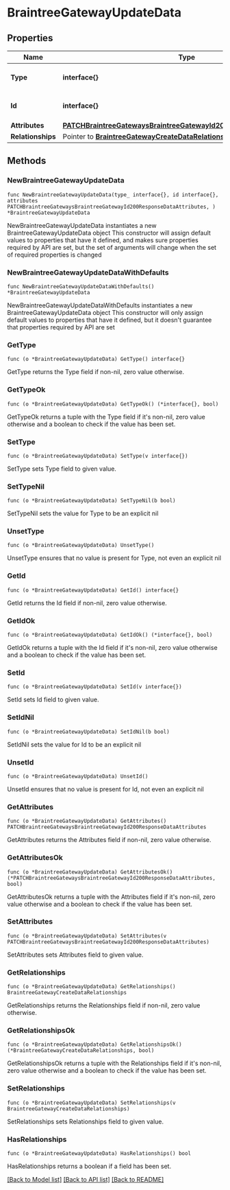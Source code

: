 # BraintreeGatewayUpdateData

## Properties

Name | Type | Description | Notes
------------ | ------------- | ------------- | -------------
**Type** | **interface{}** | The resource&#39;s type | 
**Id** | **interface{}** | The resource&#39;s id | 
**Attributes** | [**PATCHBraintreeGatewaysBraintreeGatewayId200ResponseDataAttributes**](PATCHBraintreeGatewaysBraintreeGatewayId200ResponseDataAttributes.md) |  | 
**Relationships** | Pointer to [**BraintreeGatewayCreateDataRelationships**](BraintreeGatewayCreateDataRelationships.md) |  | [optional] 

## Methods

### NewBraintreeGatewayUpdateData

`func NewBraintreeGatewayUpdateData(type_ interface{}, id interface{}, attributes PATCHBraintreeGatewaysBraintreeGatewayId200ResponseDataAttributes, ) *BraintreeGatewayUpdateData`

NewBraintreeGatewayUpdateData instantiates a new BraintreeGatewayUpdateData object
This constructor will assign default values to properties that have it defined,
and makes sure properties required by API are set, but the set of arguments
will change when the set of required properties is changed

### NewBraintreeGatewayUpdateDataWithDefaults

`func NewBraintreeGatewayUpdateDataWithDefaults() *BraintreeGatewayUpdateData`

NewBraintreeGatewayUpdateDataWithDefaults instantiates a new BraintreeGatewayUpdateData object
This constructor will only assign default values to properties that have it defined,
but it doesn't guarantee that properties required by API are set

### GetType

`func (o *BraintreeGatewayUpdateData) GetType() interface{}`

GetType returns the Type field if non-nil, zero value otherwise.

### GetTypeOk

`func (o *BraintreeGatewayUpdateData) GetTypeOk() (*interface{}, bool)`

GetTypeOk returns a tuple with the Type field if it's non-nil, zero value otherwise
and a boolean to check if the value has been set.

### SetType

`func (o *BraintreeGatewayUpdateData) SetType(v interface{})`

SetType sets Type field to given value.


### SetTypeNil

`func (o *BraintreeGatewayUpdateData) SetTypeNil(b bool)`

 SetTypeNil sets the value for Type to be an explicit nil

### UnsetType
`func (o *BraintreeGatewayUpdateData) UnsetType()`

UnsetType ensures that no value is present for Type, not even an explicit nil
### GetId

`func (o *BraintreeGatewayUpdateData) GetId() interface{}`

GetId returns the Id field if non-nil, zero value otherwise.

### GetIdOk

`func (o *BraintreeGatewayUpdateData) GetIdOk() (*interface{}, bool)`

GetIdOk returns a tuple with the Id field if it's non-nil, zero value otherwise
and a boolean to check if the value has been set.

### SetId

`func (o *BraintreeGatewayUpdateData) SetId(v interface{})`

SetId sets Id field to given value.


### SetIdNil

`func (o *BraintreeGatewayUpdateData) SetIdNil(b bool)`

 SetIdNil sets the value for Id to be an explicit nil

### UnsetId
`func (o *BraintreeGatewayUpdateData) UnsetId()`

UnsetId ensures that no value is present for Id, not even an explicit nil
### GetAttributes

`func (o *BraintreeGatewayUpdateData) GetAttributes() PATCHBraintreeGatewaysBraintreeGatewayId200ResponseDataAttributes`

GetAttributes returns the Attributes field if non-nil, zero value otherwise.

### GetAttributesOk

`func (o *BraintreeGatewayUpdateData) GetAttributesOk() (*PATCHBraintreeGatewaysBraintreeGatewayId200ResponseDataAttributes, bool)`

GetAttributesOk returns a tuple with the Attributes field if it's non-nil, zero value otherwise
and a boolean to check if the value has been set.

### SetAttributes

`func (o *BraintreeGatewayUpdateData) SetAttributes(v PATCHBraintreeGatewaysBraintreeGatewayId200ResponseDataAttributes)`

SetAttributes sets Attributes field to given value.


### GetRelationships

`func (o *BraintreeGatewayUpdateData) GetRelationships() BraintreeGatewayCreateDataRelationships`

GetRelationships returns the Relationships field if non-nil, zero value otherwise.

### GetRelationshipsOk

`func (o *BraintreeGatewayUpdateData) GetRelationshipsOk() (*BraintreeGatewayCreateDataRelationships, bool)`

GetRelationshipsOk returns a tuple with the Relationships field if it's non-nil, zero value otherwise
and a boolean to check if the value has been set.

### SetRelationships

`func (o *BraintreeGatewayUpdateData) SetRelationships(v BraintreeGatewayCreateDataRelationships)`

SetRelationships sets Relationships field to given value.

### HasRelationships

`func (o *BraintreeGatewayUpdateData) HasRelationships() bool`

HasRelationships returns a boolean if a field has been set.


[[Back to Model list]](../README.md#documentation-for-models) [[Back to API list]](../README.md#documentation-for-api-endpoints) [[Back to README]](../README.md)


